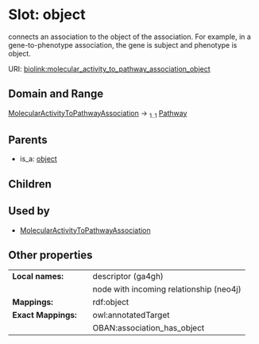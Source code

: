 
# Slot: object


connects an association to the object of the association. For example, in a gene-to-phenotype association, the gene is subject and phenotype is object.

URI: [biolink:molecular_activity_to_pathway_association_object](https://w3id.org/biolink/molecular_activity_to_pathway_association_object)


## Domain and Range

[MolecularActivityToPathwayAssociation](MolecularActivityToPathwayAssociation.md) &#8594;  <sub>1..1</sub> [Pathway](Pathway.md)

## Parents

 *  is_a: [object](object.md)

## Children


## Used by

 * [MolecularActivityToPathwayAssociation](MolecularActivityToPathwayAssociation.md)

## Other properties

|  |  |  |
| --- | --- | --- |
| **Local names:** | | descriptor (ga4gh) |
|  | | node with incoming relationship (neo4j) |
| **Mappings:** | | rdf:object |
| **Exact Mappings:** | | owl:annotatedTarget |
|  | | OBAN:association_has_object |


